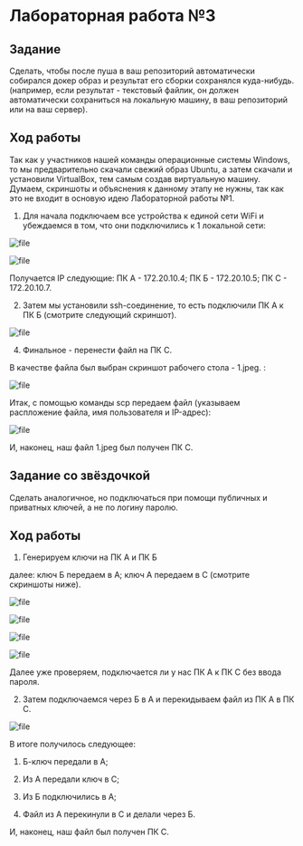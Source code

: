 # Лабораторная работа №3

## Задание

Сделать, чтобы после пуша в ваш репозиторий автоматически собирался докер образ и результат его сборки сохранялся куда-нибудь. (например, если результат - текстовый файлик, он должен автоматически сохраниться на локальную машину, в ваш репозиторий или на ваш сервер). 

## Ход работы

Так как у участников нашей команды операционные системы Windows, то мы предварительно скачали свежий образ Ubuntu, а затем скачали и установили VirtualBox, тем самым создав виртуальную машину. Думаем, скриншоты и объяснения к данному этапу не нужны, так как это не входит в основую идею Лабораторной работы №1.

1)  Для начала подключаем все устройства к единой сети WiFi и убеждаемся в том, что они подключились к 1 локальной сети:
   
![file](https://github.com/V1lou/Clouds/blob/main/LAB%20№1/screenshots/3.png)

![file](https://github.com/V1lou/Clouds/blob/main/LAB%20№1/screenshots/10.png)

   
Получается IP следующие: ПК A - 172.20.10.4;
                         ПК Б - 172.20.10.5;
                         ПК С - 172.20.10.7.

2) Затем мы установили ssh-соединение, то есть подключили ПК А к ПК Б (смотрите следующий скриншот).

![file](https://github.com/V1lou/Clouds/blob/main/LAB%20№1/screenshots/4.png)


4) Финальное - перенести файл на ПК С.

В качестве файла был выбран скриншот рабочего стола - 1.jpeg. :

![file](https://github.com/V1lou/Clouds/blob/main/LAB%20№1/screenshots/file.jpg)




Итак, с помощью команды scp передаем файл (указываем распложение файла, имя пользователя и IP-адрес):
  
![file](https://github.com/V1lou/Clouds/blob/main/LAB%20№1/screenshots/5.png)



И, наконец, наш файл 1.jpeg был получен ПК С.

## Задание со звёздочкой

Сделать аналогичное, но подключаться при помощи публичных и приватных ключей, а не по логину паролю.

## Ход работы

1) Генерируем ключи на ПК А и ПК Б
   
далее: ключ Б передаем в А; ключ А передаем в С (смотрите скриншоты ниже).

![file](https://github.com/V1lou/Clouds/blob/main/LAB%20№1/screenshots/8.png)



![file](https://github.com/V1lou/Clouds/blob/main/LAB%20№1/screenshots/7.png)



![file](https://github.com/V1lou/Clouds/blob/main/LAB%20№1/screenshots/2.png)



![file](https://github.com/V1lou/Clouds/blob/main/LAB%20№1/screenshots/1.png)

Далее уже проверяем, подключается ли у нас ПК А к ПК С без ввода пароля.

2) Затем подключаемся через Б в А и перекидываем файл из ПК А в ПК С.

![file](https://github.com/V1lou/Clouds/blob/main/LAB%20№1/screenshots/6.png)

В итоге получилось следующее: 

1) Б-ключ передали в А;

2) Из А передали ключ в С;

3) Из Б подключились в А;

4) Файл из А перекинули в С и делали через Б.

И, наконец, наш файл был получен ПК С.
